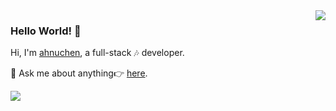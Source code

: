 <img align='right' src='https://github-readme-stats.vercel.app/api?username=ahnuchen&show_icons=true&&theme=default&hide=["contribs"]&&hide_title=false' /> 

### Hello World! 👋

Hi, I'm [ahnuchen](https://xue.ccy1994.com), a full-stack 🎶 developer.

💬 Ask me about anything👉 [here](https://github.com/huiyadanli/ahnuchen/issues).

![](https://visitor-badge.laobi.icu/badge?page_id=ahnuchen.ahnuchen)



<!-- 

[![stat](https://github-readme-stats.vercel.app/api?username=ahnuchen&show_icons=true&&theme=default&hide=["contribs"])](https://github.com/ahnuchen)

[![Top Langs](https://github-readme-stats.vercel.app/api/top-langs/?username=ahnuchen&layout=compact)](https://github.com/ahnuchen)

<details>
<summary>CLICK ME</summary>

![ip test](https://ip.ntrqq.net/images/yosuga.png?wd=JTIw&r=f7eppzl6j6)
</details> -->

